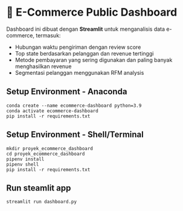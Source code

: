 # 🛒 E-Commerce Public Dashboard

Dashboard ini dibuat dengan **Streamlit** untuk menganalisis data e-commerce, termasuk:
- Hubungan waktu pengiriman dengan review score
- Top state berdasarkan pelanggan dan revenue tertinggi
- Metode pembayaran yang sering digunakan dan paling banyak menghasilkan revenue
- Segmentasi pelanggan menggunakan RFM analysis

## Setup Environment - Anaconda
```
conda create --name ecommerce-dashboard python=3.9
conda activate ecommerce-dashboard
pip install -r requirements.txt
```

## Setup Environment - Shell/Terminal
```
mkdir proyek_ecommerce_dashboard
cd proyek_ecommerce_dashboard
pipenv install
pipenv shell
pip install -r requirements.txt
```

## Run steamlit app
```
streamlit run dashboard.py
```